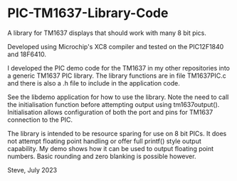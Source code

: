 # PIC-TM1637-Library-Code
A library for TM1637 displays that should work with many 8 bit pics.

Developed using Microchip's XC8 compiler and tested on the PIC12F1840
and 18F6410.

I developed the PIC demo code for the TM1637 in my other repositories
into a generic TM1637 PIC library. The library functions are in file TM1637PIC.c
and there is also a .h file to include in the application code. 

See the libdemo application for how to use the library. Note the need to call the
initialisation function before attempting output using tm1637output(). Initialisation
allows configuration of both the port and pins for TM1637 connection to the PIC.

The library is intended to be resource sparing for use on 8 bit PICs. It does not
attempt floating point handling or offer full printf() style output capability.
My demo shows how it can be used to output floating point numbers. Basic rounding and
zero blanking is possible however.

Steve, July 2023
